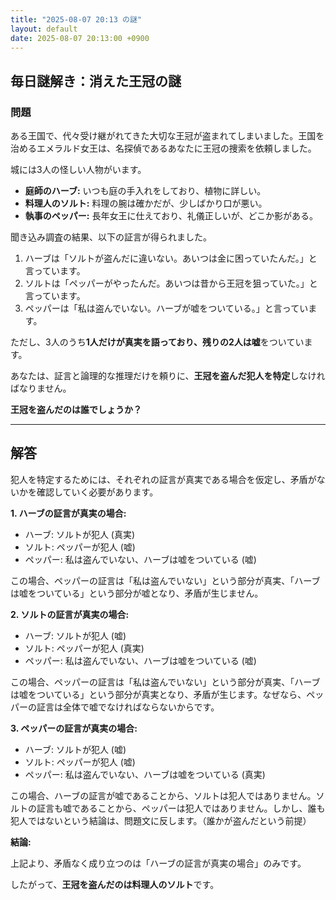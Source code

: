 ```yaml
---
title: "2025-08-07 20:13 の謎"
layout: default
date: 2025-08-07 20:13:00 +0900
---
```

## 毎日謎解き：消えた王冠の謎

### 問題

ある王国で、代々受け継がれてきた大切な王冠が盗まれてしまいました。王国を治めるエメラルド女王は、名探偵であるあなたに王冠の捜索を依頼しました。

城には3人の怪しい人物がいます。

*   **庭師のハーブ:** いつも庭の手入れをしており、植物に詳しい。
*   **料理人のソルト:** 料理の腕は確かだが、少しばかり口が悪い。
*   **執事のペッパー:** 長年女王に仕えており、礼儀正しいが、どこか影がある。

聞き込み調査の結果、以下の証言が得られました。

1.  ハーブは「ソルトが盗んだに違いない。あいつは金に困っていたんだ。」と言っています。
2.  ソルトは「ペッパーがやったんだ。あいつは昔から王冠を狙っていた。」と言っています。
3.  ペッパーは「私は盗んでいない。ハーブが嘘をついている。」と言っています。

ただし、3人のうち**1人だけが真実を語っており、残りの2人は嘘**をついています。

あなたは、証言と論理的な推理だけを頼りに、**王冠を盗んだ犯人を特定**しなければなりません。

**王冠を盗んだのは誰でしょうか？**

---

## 解答

犯人を特定するためには、それぞれの証言が真実である場合を仮定し、矛盾がないかを確認していく必要があります。

**1. ハーブの証言が真実の場合:**

*   ハーブ: ソルトが犯人 (真実)
*   ソルト: ペッパーが犯人 (嘘)
*   ペッパー: 私は盗んでいない、ハーブは嘘をついている (嘘)

この場合、ペッパーの証言は「私は盗んでいない」という部分が真実、「ハーブは嘘をついている」という部分が嘘となり、矛盾が生じません。

**2. ソルトの証言が真実の場合:**

*   ハーブ: ソルトが犯人 (嘘)
*   ソルト: ペッパーが犯人 (真実)
*   ペッパー: 私は盗んでいない、ハーブは嘘をついている (嘘)

この場合、ペッパーの証言は「私は盗んでいない」という部分が真実、「ハーブは嘘をついている」という部分が真実となり、矛盾が生じます。なぜなら、ペッパーの証言は全体で嘘でなければならないからです。

**3. ペッパーの証言が真実の場合:**

*   ハーブ: ソルトが犯人 (嘘)
*   ソルト: ペッパーが犯人 (嘘)
*   ペッパー: 私は盗んでいない、ハーブは嘘をついている (真実)

この場合、ハーブの証言が嘘であることから、ソルトは犯人ではありません。ソルトの証言も嘘であることから、ペッパーは犯人ではありません。しかし、誰も犯人ではないという結論は、問題文に反します。（誰かが盗んだという前提）

**結論:**

上記より、矛盾なく成り立つのは「ハーブの証言が真実の場合」のみです。

したがって、**王冠を盗んだのは料理人のソルト**です。
